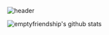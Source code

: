 ![header](https://capsule-render.vercel.app/api?height=300&text=안녕)

















![emptyfriendship's github stats](https://github-readme-stats.vercel.app/api?username=emptyfriendship&show_icons=true)
